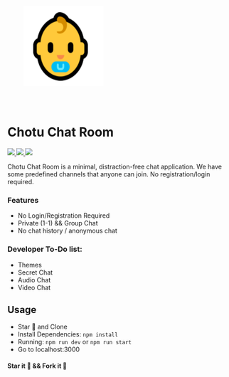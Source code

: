 <div style="width:100%">
    <div style="width:50%;">
        <div align="center">
        <img align="center" width="180" height="180" alt="CometChat" src="./misc/chotu.png">    
        </div>    
    </div>    
</div>

<br/><br/>

# Chotu Chat Room
<p align="left">
    <a href="https://github.com/Chotu-Projects/Chotu-Chat-Room/releases/" alt="Releases">
        <img src="https://img.shields.io/github/v/release/chotu-projects/chotu-chat-room" />
    </a>
    <a href="https://img.shields.io/github/languages/top/Chotu-Projects/Chotu-Chat-Room">
        <img src="https://img.shields.io/github/languages/top/Chotu-Projects/Chotu-Chat-Room" />
    </a>
    <a href="https://github.com/Chotu-Projects/Chotu-Chat-Room/stargazers">
        <img src="https://img.shields.io/github/stars/Chotu-Projects/Chotu-Chat-Room?style=social" />
    </a>
</p>

Chotu Chat Room is a minimal, distraction-free chat application.
We have some predefined channels that anyone can join.
No registration/login required.

### Features
- No Login/Registration Required
- Private (1-1) && Group Chat
- No chat history / anonymous chat

### Developer To-Do list:
- Themes
- Secret Chat
- Audio Chat
- Video Chat

## Usage
- Star 🌟 and Clone
- Install Dependencies: `npm install`
- Running: `npm run dev` or `npm run start`
- Go to localhost:3000

#### Star it 🌟 && Fork it 🍴
